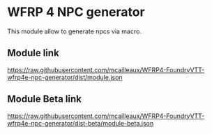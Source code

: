 # WFRP 4 NPC generator

This module allow to generate npcs via macro.

## Module link

https://raw.githubusercontent.com/mcailleaux/WFRP4-FoundryVTT-wfrp4e-npc-generator/dist/module.json

## Module Beta link

https://raw.githubusercontent.com/mcailleaux/WFRP4-FoundryVTT-wfrp4e-npc-generator/dist-beta/module-beta.json
